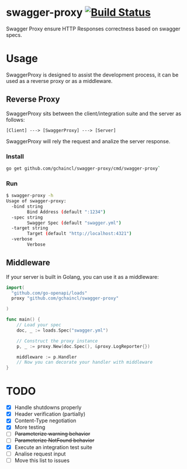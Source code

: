 # swagger-proxy [![Build Status](https://travis-ci.org/gchaincl/swagger-proxy.svg?branch=master)](https://travis-ci.org/gchaincl/swagger-proxy)
Swagger Proxy ensure HTTP Responses correctness based on swagger specs. 

# Usage
SwaggerProxy is designed to assist the development process, it can be used as a reverse proxy or as a middleware.

## Reverse Proxy
SwaggerProxy sits between the client/integration suite and the server as follows:
```
[Client] ---> [SwaggerProxy] ---> [Server]
```
SwaggerProxy will rely the request and analize the server response.

### Install
```bash
go get github.com/gchaincl/swagger-proxy/cmd/swagger-proxy`
```
### Run
```bash
$ swagger-proxy -h
Usage of swagger-proxy:
  -bind string
        Bind Address (default ":1234")
  -spec string
        Swagger Spec (default "swagger.yml")
  -target string
        Target (default "http://localhost:4321")
  -verbose
        Verbose
```

## Middleware
If your server is built in Golang, you can use it as a middleware:
```go
import(
  "github.com/go-openapi/loads"
  proxy "github.com/gchaincl/swagger-proxy"

)

func main() {
	// Load your spec
	doc, _ := loads.Spec("swagger.yml")

	// Construct the proxy instance
	p, _ := proxy.New(doc.Spec(), &proxy.LogReporter{})

	middleware := p.Handler
	// Now you can decorate your handler with middleware
}
```

# TODO
- [x] Handle shutdowns properly
- [x] Header verification (partially)
- [x] Content-Type negotiation
- [x] More testing
- [ ] ~~Parameterize warning behavior~~
- [ ] ~~Parameterize NotFound behavior~~
- [x] Execute an integration test suite
- [ ] Analise request input
- [ ] Move this list to issues
